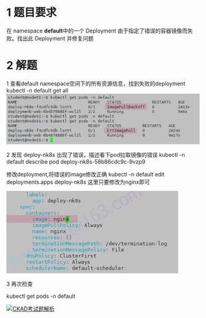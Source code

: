 
# 1 题目要求

在 namespace **default**中的一个 Deployment 由于指定了错误的容器镜像而失败。找出此 Deployment 并修复问题



# 2 解题 

1 查看default namespace空间下的所有资源信息，找到失败的deployment
kubectl -n default get all
![](image/image-103.png)


2 发现 deploy-nk8s 出现了错误，描述看下pod拉取镜像的错误
kubectl -n default describe pod deploy-nk8s-58b86cdc9c-9vzp9

修改deployment,将错误的image修改正确
kubectl -n default edit deployments.apps deploy-nk8s
这里只要修改为nginx即可

![](image/image-104.png)

3 再次检查

kubectl get pods -n default

[![CKAD考试题解析](https://www.ljh.cool/wp-content/uploads/2023/02/image-105.png)](https://www.ljh.cool/wp-content/uploads/2023/02/image-105.png)